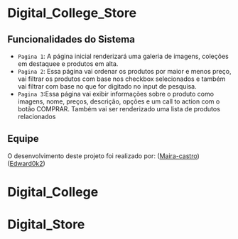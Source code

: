 # Digital_College_Store

## Funcionalidades do Sistema
- `Pagina 1`: A página inicial renderizará uma galeria de imagens, coleções em destaquee e produtos em alta.
- `Pagina 2`: Essa página vai ordenar os produtos por maior e menos preço, vai filtrar os produtos com base nos checkbox selecionados e também vai filtrar com base no que for digitado no input de pesquisa.
- `Pagina 3`:Essa página vai exibir informações sobre o produto como imagens, nome, preços, descrição, opções e um call to action com o botão COMPRAR. Também vai ser renderizado uma lista de produtos relacionados

## Equipe
O desenvolvimento deste projeto foi realizado por: 
([Maira-castro](https://github.com/Maira-castro))
([Edward0k2](https://github.com/edward0k2))

# Digital_College
# Digital_Store
